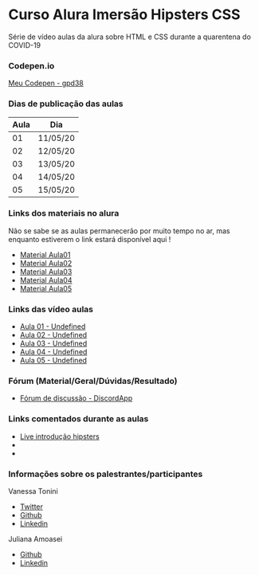 # Curso Alura Imersão Hipsters CSS

Série de vídeo aulas da alura sobre HTML e CSS durante a quarentena do COVID-19

### Codepen.io
[Meu Codepen - gpd38](https://codepen.io/gpd38/pens/public?grid_type=list)

### Dias de publicação das aulas
Aula|Dia
----|----
01|11/05/20
02|12/05/20
03|13/05/20
04|14/05/20
05|15/05/20

### Links dos materiais no alura
Não se sabe se as aulas permanecerão por muito tempo no ar, mas enquanto estiverem o link estará disponível aqui !

- [Material Aula01](#)
- [Material Aula02](#)
- [Material Aula03](#)
- [Material Aula04](#)
- [Material Aula05](#)

### Links das vídeo aulas
- [Aula 01 - Undefined](#)
- [Aula 02 - Undefined](#)
- [Aula 03 - Undefined](#)
- [Aula 04 - Undefined](#)
- [Aula 05 - Undefined](#)

### Fórum (Material/Geral/Dúvidas/Resultado)
- [Fórum de discussão - DiscordApp](https://discordapp.com/invite/yqsH8Yh?utm_campaign=imersao_hipsterscss_confirmacao_de_inscricao&utm_medium=email&utm_source=RD+Station)

### Links comentados durante as aulas
- [Live introdução hipsters](https://youtu.be/iriinRSXvVc)
- 
- 

### Informações sobre os palestrantes/participantes
Vanessa Tonini
- [Twitter](https://twitter.com/vanessametonini)
- [Github](https://github.com/vanessametonini)
- [Linkedin](https://www.linkedin.com/in/vanessametonini/)

Juliana Amoasei
- [Github](https://github.com/JulianaAmoasei)
- [Linkedin](https://www.linkedin.com/in/juliana-amoasei)

